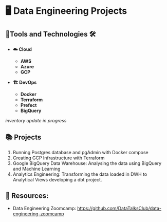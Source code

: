 # :desktop_computer: Data Engineering Projects

## :toolbox:Tools and Technologies :hammer_and_wrench:
<b>

- :cloud: Cloud 
  - AWS
  - Azure
  - GCP
  
- :building_construction: DevOps
  - Docker
  - Terraform
  - Prefect
  - BigQuery
</b>

*_inventory update in progress_*

## :books: Projects

1. Running Postgres database and pgAdmin with Docker compose
2. Creating GCP Infrastructure with Terraform
3. Google BigQuery Data Warehouse: Analysing the data using BigQuery and Machine Learning
4. Analytics Engineering: Transforming the data loaded in DWH to Analytical Views developing a dbt project.


## :briefcase: Resources:
- Data Engineering Zoomcamp: https://github.com/DataTalksClub/data-engineering-zoomcamp
